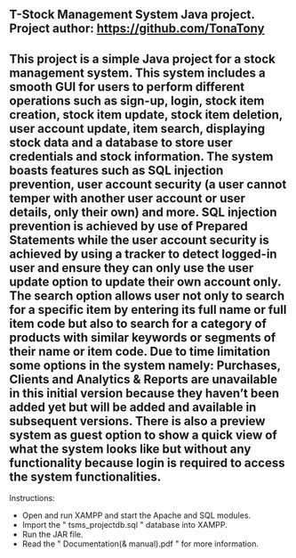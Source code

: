 T-Stock Management System Java project.\
Project author: https://github.com/TonaTony
---
This project is a simple Java project for a stock management system. This system includes a smooth 
GUI for users to perform different operations such as sign-up, login, stock item creation, stock item update,
stock item deletion, user account update, item search, displaying stock data and a database to store user 
credentials and stock information. The system boasts features such as SQL injection prevention, 
user account security (a user cannot temper with another user account or user details, only their own) 
and more. SQL injection prevention is achieved by use of Prepared Statements while the user account 
security is achieved by using a tracker to detect logged-in user and ensure they can only use the user 
update option to update their own account only. The search option allows user not only to search for 
a specific item by entering its full name or full item code but also to search for a category of products 
with similar keywords or segments of their name or item code. Due to time limitation some options in 
the system namely: Purchases, Clients and Analytics & Reports are unavailable in this initial version 
because they haven’t been added yet but will be added and available in subsequent versions. There is 
also a preview system as guest option to show a quick view of what the system looks like but without 
any functionality because login is required to access the system functionalities.
---
Instructions:
- Open and run XAMPP and start the Apache and SQL modules.
- Import the " tsms_projectdb.sql " database into XAMPP.
- Run the JAR file.
- Read the " Documentation(& manual).pdf " for more information.
